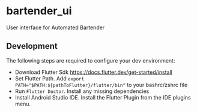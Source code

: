 # bartender_ui

User interface for Automated Bartender

## Development

The following steps are required to configure your dev environment:
- Download Flutter Sdk https://docs.flutter.dev/get-started/install
- Set Flutter Path. Add `export PATH="$PATH:${pathToFlutter}/flutter/bin"` to your bashrc/zshrc file
- Run `Flutter Doctor`. Install any missing dependencies
- Install Android Studio IDE. Install the Flutter Plugin from the IDE plugins menu.
